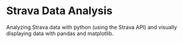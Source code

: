 # Strava Data Analysis

Analyzing Strava data with python (using the Strava API) and visually displaying data with pandas and matplotlib. 
